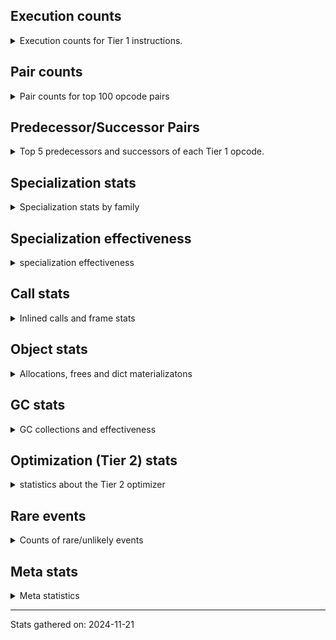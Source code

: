 ## Execution counts

<details>
<summary> Execution counts for Tier 1 instructions. </summary>


The "miss ratio" column shows the percentage of times the instruction
executed that it deoptimized. When this happens, the base unspecialized
instruction is not counted.

<table>
<thead>
<tr>
<th align="left">Name</th>
<th align="right">Base Count</th>
<th align="right">Head Count</th>
<th align="right">Change</th>
</tr>
</thead>
<tbody>
<tr>
<td align="left">POP_JUMP_IF_NONE</td>
<td align="right">500</td>
<td align="right">7,847,740</td>
<td align="right">1,569,448.0%</td>
</tr>
<tr>
<td align="left">NOP</td>
<td align="right">160</td>
<td align="right">2,509,400</td>
<td align="right">1,568,275.0%</td>
</tr>
<tr>
<td align="left">JUMP_BACKWARD</td>
<td align="right">660</td>
<td align="right">55,300</td>
<td align="right">8,278.8%</td>
</tr>
<tr>
<td align="left">GET_ITER</td>
<td align="right">12,920</td>
<td align="right">558,780</td>
<td align="right">4,224.9%</td>
</tr>
<tr>
<td align="left">FOR_ITER_RANGE</td>
<td align="right">13,400</td>
<td align="right">559,260</td>
<td align="right">4,073.6%</td>
</tr>
<tr>
<td align="left">STORE_SUBSCR_LIST_INT</td>
<td align="right">16,580</td>
<td align="right">567,640</td>
<td align="right">3,323.6%</td>
</tr>
<tr>
<td align="left">JUMP_FORWARD</td>
<td align="right">375,800</td>
<td align="right">6,417,900</td>
<td align="right">1,607.8%</td>
</tr>
<tr>
<td align="left">CALL_ISINSTANCE</td>
<td align="right">2,420,440</td>
<td align="right">15,789,600</td>
<td align="right">552.3%</td>
</tr>
<tr>
<td align="left">LOAD_GLOBAL_BUILTIN</td>
<td align="right">2,420,740</td>
<td align="right">15,789,900</td>
<td align="right">552.3%</td>
</tr>
<tr>
<td align="left">POP_JUMP_IF_TRUE</td>
<td align="right">2,420,800</td>
<td align="right">15,790,200</td>
<td align="right">552.3%</td>
</tr>
<tr>
<td align="left">POP_JUMP_IF_NOT_NONE</td>
<td align="right">7,266,700</td>
<td align="right">44,619,500</td>
<td align="right">514.0%</td>
</tr>
<tr>
<td align="left">STORE_ATTR_INSTANCE_VALUE</td>
<td align="right">16,596,040</td>
<td align="right">84,504,180</td>
<td align="right">409.2%</td>
</tr>
<tr>
<td align="left">BINARY_OP_ADD_INT</td>
<td align="right">2,064,980</td>
<td align="right">10,478,740</td>
<td align="right">407.4%</td>
</tr>
<tr>
<td align="left">LOAD_CONST_IMMORTAL</td>
<td align="right">13,225,420</td>
<td align="right">52,085,100</td>
<td align="right">293.8%</td>
</tr>
<tr>
<td align="left">LOAD_GLOBAL_MODULE</td>
<td align="right">16,203,540</td>
<td align="right">51,229,980</td>
<td align="right">216.2%</td>
</tr>
<tr>
<td align="left">SWAP</td>
<td align="right">3,614,640</td>
<td align="right">11,282,220</td>
<td align="right">212.1%</td>
</tr>
<tr>
<td align="left">LOAD_FAST</td>
<td align="right">122,089,020</td>
<td align="right">375,769,100</td>
<td align="right">207.8%</td>
</tr>
<tr>
<td align="left">RESUME_CHECK</td>
<td align="right">23,177,240</td>
<td align="right">69,338,680</td>
<td align="right">199.2%</td>
</tr>
<tr>
<td align="left">LOAD_FAST_LOAD_FAST</td>
<td align="right">10,260,900</td>
<td align="right">29,506,360</td>
<td align="right">187.6%</td>
</tr>
<tr>
<td align="left">LOAD_ATTR_INSTANCE_VALUE</td>
<td align="right">58,407,980</td>
<td align="right">135,477,680</td>
<td align="right">132.0%</td>
</tr>
<tr>
<td align="left">CALL_PY_EXACT_ARGS</td>
<td align="right">31,104,880</td>
<td align="right">69,530,000</td>
<td align="right">123.5%</td>
</tr>
<tr>
<td align="left">LOAD_ATTR_METHOD_WITH_VALUES</td>
<td align="right">31,267,760</td>
<td align="right">69,818,480</td>
<td align="right">123.3%</td>
</tr>
<tr>
<td align="left">BINARY_SUBSCR_LIST_INT</td>
<td align="right">4,436,640</td>
<td align="right">9,522,540</td>
<td align="right">114.6%</td>
</tr>
<tr>
<td align="left">STORE_FAST</td>
<td align="right">44,225,400</td>
<td align="right">90,964,720</td>
<td align="right">105.7%</td>
</tr>
<tr>
<td align="left">COMPARE_OP_INT</td>
<td align="right">9,469,700</td>
<td align="right">19,217,680</td>
<td align="right">102.9%</td>
</tr>
<tr>
<td align="left">UNARY_NOT</td>
<td align="right">3,350,000</td>
<td align="right">500</td>
<td align="right">-100.0%</td>
</tr>
<tr>
<td align="left">LOAD_SMALL_INT</td>
<td align="right">14,098,860</td>
<td align="right">23,651,300</td>
<td align="right">67.8%</td>
</tr>
<tr>
<td align="left">POP_TOP</td>
<td align="right">9,305,960</td>
<td align="right">13,903,180</td>
<td align="right">49.4%</td>
</tr>
<tr>
<td align="left">RETURN_VALUE</td>
<td align="right">71,092,480</td>
<td align="right">99,514,720</td>
<td align="right">40.0%</td>
</tr>
<tr>
<td align="left">COPY</td>
<td align="right">13,630,220</td>
<td align="right">17,753,040</td>
<td align="right">30.2%</td>
</tr>
<tr>
<td align="left">ENTER_EXECUTOR</td>
<td align="right">32,883,420</td>
<td align="right">24,446,980</td>
<td align="right">-25.7%</td>
</tr>
<tr>
<td align="left">TO_BOOL_BOOL</td>
<td align="right">46,365,180</td>
<td align="right">57,294,980</td>
<td align="right">23.6%</td>
</tr>
<tr>
<td align="left">BINARY_OP_SUBTRACT_INT</td>
<td align="right">2,415,140</td>
<td align="right">2,966,200</td>
<td align="right">22.8%</td>
</tr>
<tr>
<td align="left">POP_JUMP_IF_FALSE</td>
<td align="right">50,064,140</td>
<td align="right">60,722,020</td>
<td align="right">21.3%</td>
</tr>
<tr>
<td align="left">BINARY_OP</td>
<td align="right">6,001,080</td>
<td align="right">6,001,080</td>
<td align="right">0.0%</td>
</tr>
<tr>
<td align="left">LOAD_CONST</td>
<td align="right">1,200,360</td>
<td align="right">1,200,360</td>
<td align="right">0.0%</td>
</tr>
<tr>
<td align="left">EXIT_INIT_CHECK</td>
<td align="right">6,240</td>
<td align="right">6,240</td>
<td align="right">0.0%</td>
</tr>
<tr>
<td align="left">CALL_ALLOC_AND_ENTER_INIT</td>
<td align="right">6,240</td>
<td align="right">6,240</td>
<td align="right">0.0%</td>
</tr>
<tr>
<td align="left">BUILD_LIST</td>
<td align="right">1,920</td>
<td align="right">1,920</td>
<td align="right">0.0%</td>
</tr>
<tr>
<td align="left">LOAD_ATTR_CLASS</td>
<td align="right">1,440</td>
<td align="right">1,440</td>
<td align="right">0.0%</td>
</tr>
<tr>
<td align="left">EXTENDED_ARG</td>
<td align="right">720</td>
<td align="right">720</td>
<td align="right">0.0%</td>
</tr>
<tr>
<td align="left">PUSH_NULL</td>
<td align="right">600</td>
<td align="right">600</td>
<td align="right">0.0%</td>
</tr>
<tr>
<td align="left">CALL_NON_PY_GENERAL</td>
<td align="right">540</td>
<td align="right">540</td>
<td align="right">0.0%</td>
</tr>
<tr>
<td align="left">CALL_BUILTIN_CLASS</td>
<td align="right">300</td>
<td align="right">300</td>
<td align="right">0.0%</td>
</tr>
<tr>
<td align="left">LOAD_ATTR</td>
<td align="right">280</td>
<td align="right">280</td>
<td align="right">0.0%</td>
</tr>
<tr>
<td align="left">CALL</td>
<td align="right">260</td>
<td align="right">260</td>
<td align="right">0.0%</td>
</tr>
<tr>
<td align="left">INTERPRETER_EXIT</td>
<td align="right">240</td>
<td align="right">240</td>
<td align="right">0.0%</td>
</tr>
<tr>
<td align="left">LOAD_ATTR_MODULE</td>
<td align="right">180</td>
<td align="right">180</td>
<td align="right">0.0%</td>
</tr>
<tr>
<td align="left">BUILD_TUPLE</td>
<td align="right">120</td>
<td align="right">120</td>
<td align="right">0.0%</td>
</tr>
<tr>
<td align="left">LOAD_ATTR_METHOD_NO_DICT</td>
<td align="right">120</td>
<td align="right">120</td>
<td align="right">0.0%</td>
</tr>
<tr>
<td align="left">TO_BOOL</td>
<td align="right">100</td>
<td align="right">100</td>
<td align="right">0.0%</td>
</tr>
<tr>
<td align="left">LOAD_GLOBAL</td>
<td align="right">100</td>
<td align="right">100</td>
<td align="right">0.0%</td>
</tr>
<tr>
<td align="left">MAKE_FUNCTION</td>
<td align="right">60</td>
<td align="right">60</td>
<td align="right">0.0%</td>
</tr>
<tr>
<td align="left">CALL_FUNCTION_EX</td>
<td align="right">60</td>
<td align="right">60</td>
<td align="right">0.0%</td>
</tr>
<tr>
<td align="left">COPY_FREE_VARS</td>
<td align="right">60</td>
<td align="right">60</td>
<td align="right">0.0%</td>
</tr>
<tr>
<td align="left">FOR_ITER</td>
<td align="right">60</td>
<td align="right">60</td>
<td align="right">0.0%</td>
</tr>
<tr>
<td align="left">IS_OP</td>
<td align="right">60</td>
<td align="right">60</td>
<td align="right">0.0%</td>
</tr>
<tr>
<td align="left">LOAD_DEREF</td>
<td align="right">60</td>
<td align="right">60</td>
<td align="right">0.0%</td>
</tr>
<tr>
<td align="left">MAKE_CELL</td>
<td align="right">60</td>
<td align="right">60</td>
<td align="right">0.0%</td>
</tr>
<tr>
<td align="left">SET_FUNCTION_ATTRIBUTE</td>
<td align="right">60</td>
<td align="right">60</td>
<td align="right">0.0%</td>
</tr>
<tr>
<td align="left">STORE_DEREF</td>
<td align="right">60</td>
<td align="right">60</td>
<td align="right">0.0%</td>
</tr>
<tr>
<td align="left">STORE_FAST_STORE_FAST</td>
<td align="right">60</td>
<td align="right">60</td>
<td align="right">0.0%</td>
</tr>
<tr>
<td align="left">BINARY_OP_SUBTRACT_FLOAT</td>
<td align="right">60</td>
<td align="right">60</td>
<td align="right">0.0%</td>
</tr>
<tr>
<td align="left">BINARY_SUBSCR_TUPLE_INT</td>
<td align="right">60</td>
<td align="right">60</td>
<td align="right">0.0%</td>
</tr>
<tr>
<td align="left">CALL_METHOD_DESCRIPTOR_NOARGS</td>
<td align="right">60</td>
<td align="right">60</td>
<td align="right">0.0%</td>
</tr>
<tr>
<td align="left">CALL_METHOD_DESCRIPTOR_O</td>
<td align="right">60</td>
<td align="right">60</td>
<td align="right">0.0%</td>
</tr>
<tr>
<td align="left">CALL_PY_GENERAL</td>
<td align="right">60</td>
<td align="right">60</td>
<td align="right">0.0%</td>
</tr>
<tr>
<td align="left">UNPACK_SEQUENCE_TWO_TUPLE</td>
<td align="right">60</td>
<td align="right">60</td>
<td align="right">0.0%</td>
</tr>
<tr>
<td align="left">BINARY_SUBSCR</td>
<td align="right">20</td>
<td align="right">20</td>
<td align="right">0.0%</td>
</tr>
<tr>
<td align="left">COMPARE_OP</td>
<td align="right">20</td>
<td align="right">20</td>
<td align="right">0.0%</td>
</tr>
<tr>
<td align="left">UNPACK_SEQUENCE</td>
<td align="right">20</td>
<td align="right">20</td>
<td align="right">0.0%</td>
</tr>
</tbody>
</table>


</details>

## Pair counts

<details>
<summary> Pair counts for top 100 opcode pairs </summary>


Pairs of specialized operations that deoptimize and are then followed by
the corresponding unspecialized instruction are not counted as pairs.

Not included in comparative output.


</details>

## Predecessor/Successor Pairs

<details>
<summary> Top 5 predecessors and successors of each Tier 1 opcode. </summary>


This does not include the unspecialized instructions that occur after a
specialized instruction deoptimizes.

Not included in comparative output.


</details>

## Specialization stats

<details>
<summary> Specialization stats by family </summary>

### BINARY_OP

<details>
<summary> specialization stats for BINARY_OP family </summary>

<table>
<thead>
<tr>
<th align="left">Kind</th>
<th align="right">Base Count</th>
<th align="right">Base Ratio</th>
<th align="right">Head Count</th>
<th align="right">Head Ratio</th>
<th align="right">Change</th>
</tr>
</thead>
<tbody>
<tr>
<td align="left">
deferred
<details>
<summary>ⓘ</summary>

Lists the number of "deferred" (i.e. not specialized) instructions executed.
</details>
</td>
<td align="right">5,999,520</td>
<td align="right">23.9%</td>
<td align="right">5,999,520</td>
<td align="right">23.9%</td>
<td align="right">0.0%</td>
</tr>
<tr>
<td align="left">
hit
<details>
<summary>ⓘ</summary>

Specialized instructions that complete.
</details>
</td>
<td align="right">19,144,140</td>
<td align="right">76.1%</td>
<td align="right">19,144,140</td>
<td align="right">76.1%</td>
<td align="right">0.0%</td>
</tr>
</tbody>
</table>

<table>
<thead>
<tr>
<th align="left">Success</th>
<th align="right">Base Count</th>
<th align="right">Base Ratio</th>
<th align="right">Head Count</th>
<th align="right">Head Ratio</th>
<th align="right">Change</th>
</tr>
</thead>
<tbody>
<tr>
<td align="left">Success</td>
<td align="right">0</td>
<td align="right">0.0%</td>
<td align="right">0</td>
<td align="right">0.0%</td>
<td align="right"></td>
</tr>
<tr>
<td align="left">Failure</td>
<td align="right">1,540</td>
<td align="right">100.0%</td>
<td align="right">1,540</td>
<td align="right">100.0%</td>
<td align="right">0.0%</td>
</tr>
</tbody>
</table>

<table>
<thead>
<tr>
<th align="left">Failure kind</th>
<th align="right">Base Count</th>
<th align="right">Base Ratio</th>
<th align="right">Head Count</th>
<th align="right">Head Ratio</th>
<th align="right">Change</th>
</tr>
</thead>
<tbody>
<tr>
<td align="left">and int</td>
<td align="right">600</td>
<td align="right">39.0%</td>
<td align="right">600</td>
<td align="right">39.0%</td>
<td align="right">0.0%</td>
</tr>
<tr>
<td align="left">floor divide</td>
<td align="right">600</td>
<td align="right">39.0%</td>
<td align="right">600</td>
<td align="right">39.0%</td>
<td align="right">0.0%</td>
</tr>
<tr>
<td align="left">xor</td>
<td align="right">300</td>
<td align="right">19.5%</td>
<td align="right">300</td>
<td align="right">19.5%</td>
<td align="right">0.0%</td>
</tr>
<tr>
<td align="left">multiply different types</td>
<td align="right">40</td>
<td align="right">2.6%</td>
<td align="right">40</td>
<td align="right">2.6%</td>
<td align="right">0.0%</td>
</tr>
</tbody>
</table>


</details>

### BINARY_SUBSCR

<details>
<summary> specialization stats for BINARY_SUBSCR family </summary>

<table>
<thead>
<tr>
<th align="left">Kind</th>
<th align="right">Base Count</th>
<th align="right">Base Ratio</th>
<th align="right">Head Count</th>
<th align="right">Head Ratio</th>
<th align="right">Change</th>
</tr>
</thead>
<tbody>
<tr>
<td align="left">
hit
<details>
<summary>ⓘ</summary>

Specialized instructions that complete.
</details>
</td>
<td align="right">10,210,860</td>
<td align="right">100.0%</td>
<td align="right">10,210,860</td>
<td align="right">100.0%</td>
<td align="right">0.0%</td>
</tr>
</tbody>
</table>

<table>
<thead>
<tr>
<th align="left">Success</th>
<th align="right">Base Count</th>
<th align="right">Base Ratio</th>
<th align="right">Head Count</th>
<th align="right">Head Ratio</th>
<th align="right">Change</th>
</tr>
</thead>
<tbody>
<tr>
<td align="left">Success</td>
<td align="right">20</td>
<td align="right">100.0%</td>
<td align="right">20</td>
<td align="right">100.0%</td>
<td align="right">0.0%</td>
</tr>
<tr>
<td align="left">Failure</td>
<td align="right">0</td>
<td align="right">0.0%</td>
<td align="right">0</td>
<td align="right">0.0%</td>
<td align="right"></td>
</tr>
</tbody>
</table>


</details>

### CALL

<details>
<summary> specialization stats for CALL family </summary>

<table>
<thead>
<tr>
<th align="left">Kind</th>
<th align="right">Base Count</th>
<th align="right">Base Ratio</th>
<th align="right">Head Count</th>
<th align="right">Head Ratio</th>
<th align="right">Change</th>
</tr>
</thead>
<tbody>
<tr>
<td align="left">
miss
<details>
<summary>ⓘ</summary>

Specialized instructions that deopt.
</details>
</td>
<td align="right">7,179,180</td>
<td align="right">5.5%</td>
<td align="right">10,506,720</td>
<td align="right">8.0%</td>
<td align="right">46.3%</td>
</tr>
<tr>
<td align="left">
hit
<details>
<summary>ⓘ</summary>

Specialized instructions that complete.
</details>
</td>
<td align="right">124,272,920</td>
<td align="right">94.5%</td>
<td align="right">121,008,180</td>
<td align="right">92.0%</td>
<td align="right">-2.6%</td>
</tr>
</tbody>
</table>

<table>
<thead>
<tr>
<th align="left">Success</th>
<th align="right">Base Count</th>
<th align="right">Base Ratio</th>
<th align="right">Head Count</th>
<th align="right">Head Ratio</th>
<th align="right">Change</th>
</tr>
</thead>
<tbody>
<tr>
<td align="left">Success</td>
<td align="right">135,700</td>
<td align="right">100.0%</td>
<td align="right">198,500</td>
<td align="right">100.0%</td>
<td align="right">46.3%</td>
</tr>
<tr>
<td align="left">Failure</td>
<td align="right">0</td>
<td align="right">0.0%</td>
<td align="right">0</td>
<td align="right">0.0%</td>
<td align="right"></td>
</tr>
</tbody>
</table>


</details>

### COMPARE_OP

<details>
<summary> specialization stats for COMPARE_OP family </summary>

<table>
<thead>
<tr>
<th align="left">Kind</th>
<th align="right">Base Count</th>
<th align="right">Base Ratio</th>
<th align="right">Head Count</th>
<th align="right">Head Ratio</th>
<th align="right">Change</th>
</tr>
</thead>
<tbody>
<tr>
<td align="left">
hit
<details>
<summary>ⓘ</summary>

Specialized instructions that complete.
</details>
</td>
<td align="right">21,199,500</td>
<td align="right">100.0%</td>
<td align="right">21,199,500</td>
<td align="right">100.0%</td>
<td align="right">0.0%</td>
</tr>
</tbody>
</table>

<table>
<thead>
<tr>
<th align="left">Success</th>
<th align="right">Base Count</th>
<th align="right">Base Ratio</th>
<th align="right">Head Count</th>
<th align="right">Head Ratio</th>
<th align="right">Change</th>
</tr>
</thead>
<tbody>
<tr>
<td align="left">Success</td>
<td align="right">20</td>
<td align="right">100.0%</td>
<td align="right">20</td>
<td align="right">100.0%</td>
<td align="right">0.0%</td>
</tr>
<tr>
<td align="left">Failure</td>
<td align="right">0</td>
<td align="right">0.0%</td>
<td align="right">0</td>
<td align="right">0.0%</td>
<td align="right"></td>
</tr>
</tbody>
</table>


</details>

### FOR_ITER

<details>
<summary> specialization stats for FOR_ITER family </summary>

<table>
<thead>
<tr>
<th align="left">Kind</th>
<th align="right">Base Count</th>
<th align="right">Base Ratio</th>
<th align="right">Head Count</th>
<th align="right">Head Ratio</th>
<th align="right">Change</th>
</tr>
</thead>
<tbody>
<tr>
<td align="left">
hit
<details>
<summary>ⓘ</summary>

Specialized instructions that complete.
</details>
</td>
<td align="right">13,400</td>
<td align="right">99.6%</td>
<td align="right">559,260</td>
<td align="right">100.0%</td>
<td align="right">4,073.6%</td>
</tr>
<tr>
<td align="left">
deferred
<details>
<summary>ⓘ</summary>

Lists the number of "deferred" (i.e. not specialized) instructions executed.
</details>
</td>
<td align="right">60</td>
<td align="right">0.4%</td>
<td align="right">60</td>
<td align="right">0.0%</td>
<td align="right">0.0%</td>
</tr>
</tbody>
</table>


</details>

### LOAD_ATTR

<details>
<summary> specialization stats for LOAD_ATTR family </summary>

<table>
<thead>
<tr>
<th align="left">Kind</th>
<th align="right">Base Count</th>
<th align="right">Base Ratio</th>
<th align="right">Head Count</th>
<th align="right">Head Ratio</th>
<th align="right">Change</th>
</tr>
</thead>
<tbody>
<tr>
<td align="left">
miss
<details>
<summary>ⓘ</summary>

Specialized instructions that deopt.
</details>
</td>
<td align="right">31,172,240</td>
<td align="right">9.0%</td>
<td align="right">57,725,860</td>
<td align="right">17.0%</td>
<td align="right">85.2%</td>
</tr>
<tr>
<td align="left">
hit
<details>
<summary>ⓘ</summary>

Specialized instructions that complete.
</details>
</td>
<td align="right">313,884,000</td>
<td align="right">91.0%</td>
<td align="right">281,354,120</td>
<td align="right">83.0%</td>
<td align="right">-10.4%</td>
</tr>
<tr>
<td align="left">
deferred
<details>
<summary>ⓘ</summary>

Lists the number of "deferred" (i.e. not specialized) instructions executed.
</details>
</td>
<td align="right">60</td>
<td align="right">0.0%</td>
<td align="right">60</td>
<td align="right">0.0%</td>
<td align="right">0.0%</td>
</tr>
</tbody>
</table>

<table>
<thead>
<tr>
<th align="left">Success</th>
<th align="right">Base Count</th>
<th align="right">Base Ratio</th>
<th align="right">Head Count</th>
<th align="right">Head Ratio</th>
<th align="right">Change</th>
</tr>
</thead>
<tbody>
<tr>
<td align="left">Success</td>
<td align="right">588,340</td>
<td align="right">100.0%</td>
<td align="right">1,089,400</td>
<td align="right">100.0%</td>
<td align="right">85.2%</td>
</tr>
<tr>
<td align="left">Failure</td>
<td align="right">20</td>
<td align="right">0.0%</td>
<td align="right">20</td>
<td align="right">0.0%</td>
<td align="right">0.0%</td>
</tr>
</tbody>
</table>


</details>

### LOAD_GLOBAL

<details>
<summary> specialization stats for LOAD_GLOBAL family </summary>

<table>
<thead>
<tr>
<th align="left">Kind</th>
<th align="right">Base Count</th>
<th align="right">Base Ratio</th>
<th align="right">Head Count</th>
<th align="right">Head Ratio</th>
<th align="right">Change</th>
</tr>
</thead>
<tbody>
<tr>
<td align="left">
hit
<details>
<summary>ⓘ</summary>

Specialized instructions that complete.
</details>
</td>
<td align="right">18,624,280</td>
<td align="right">100.0%</td>
<td align="right">67,019,880</td>
<td align="right">100.0%</td>
<td align="right">259.9%</td>
</tr>
</tbody>
</table>

<table>
<thead>
<tr>
<th align="left">Success</th>
<th align="right">Base Count</th>
<th align="right">Base Ratio</th>
<th align="right">Head Count</th>
<th align="right">Head Ratio</th>
<th align="right">Change</th>
</tr>
</thead>
<tbody>
<tr>
<td align="left">Success</td>
<td align="right">100</td>
<td align="right">100.0%</td>
<td align="right">100</td>
<td align="right">100.0%</td>
<td align="right">0.0%</td>
</tr>
<tr>
<td align="left">Failure</td>
<td align="right">0</td>
<td align="right">0.0%</td>
<td align="right">0</td>
<td align="right">0.0%</td>
<td align="right"></td>
</tr>
</tbody>
</table>


</details>

### STORE_ATTR

<details>
<summary> specialization stats for STORE_ATTR family </summary>

<table>
<thead>
<tr>
<th align="left">Kind</th>
<th align="right">Base Count</th>
<th align="right">Base Ratio</th>
<th align="right">Head Count</th>
<th align="right">Head Ratio</th>
<th align="right">Change</th>
</tr>
</thead>
<tbody>
<tr>
<td align="left">
miss
<details>
<summary>ⓘ</summary>

Specialized instructions that deopt.
</details>
</td>
<td align="right">22,620</td>
<td align="right">0.0%</td>
<td align="right">12,772,220</td>
<td align="right">14.3%</td>
<td align="right">56,364.3%</td>
</tr>
<tr>
<td align="left">
hit
<details>
<summary>ⓘ</summary>

Specialized instructions that complete.
</details>
</td>
<td align="right">89,153,900</td>
<td align="right">100.0%</td>
<td align="right">76,644,860</td>
<td align="right">85.7%</td>
<td align="right">-14.0%</td>
</tr>
</tbody>
</table>

<table>
<thead>
<tr>
<th align="left">Success</th>
<th align="right">Base Count</th>
<th align="right">Base Ratio</th>
<th align="right">Head Count</th>
<th align="right">Head Ratio</th>
<th align="right">Change</th>
</tr>
</thead>
<tbody>
<tr>
<td align="left">Success</td>
<td align="right">440</td>
<td align="right">100.0%</td>
<td align="right">241,000</td>
<td align="right">100.0%</td>
<td align="right">54,672.7%</td>
</tr>
<tr>
<td align="left">Failure</td>
<td align="right">0</td>
<td align="right">0.0%</td>
<td align="right">0</td>
<td align="right">0.0%</td>
<td align="right"></td>
</tr>
</tbody>
</table>


</details>

### STORE_SUBSCR

<details>
<summary> specialization stats for STORE_SUBSCR family </summary>

<table>
<thead>
<tr>
<th align="left">Kind</th>
<th align="right">Base Count</th>
<th align="right">Base Ratio</th>
<th align="right">Head Count</th>
<th align="right">Head Ratio</th>
<th align="right">Change</th>
</tr>
</thead>
<tbody>
<tr>
<td align="left">
hit
<details>
<summary>ⓘ</summary>

Specialized instructions that complete.
</details>
</td>
<td align="right">2,235,360</td>
<td align="right">100.0%</td>
<td align="right">2,235,360</td>
<td align="right">100.0%</td>
<td align="right">0.0%</td>
</tr>
</tbody>
</table>


</details>

### TO_BOOL

<details>
<summary> specialization stats for TO_BOOL family </summary>

<table>
<thead>
<tr>
<th align="left">Kind</th>
<th align="right">Base Count</th>
<th align="right">Base Ratio</th>
<th align="right">Head Count</th>
<th align="right">Head Ratio</th>
<th align="right">Change</th>
</tr>
</thead>
<tbody>
<tr>
<td align="left">
hit
<details>
<summary>ⓘ</summary>

Specialized instructions that complete.
</details>
</td>
<td align="right">162,486,420</td>
<td align="right">100.0%</td>
<td align="right">164,710,380</td>
<td align="right">100.0%</td>
<td align="right">1.4%</td>
</tr>
<tr>
<td align="left">
deferred
<details>
<summary>ⓘ</summary>

Lists the number of "deferred" (i.e. not specialized) instructions executed.
</details>
</td>
<td align="right">60</td>
<td align="right">0.0%</td>
<td align="right">60</td>
<td align="right">0.0%</td>
<td align="right">0.0%</td>
</tr>
</tbody>
</table>

<table>
<thead>
<tr>
<th align="left">Success</th>
<th align="right">Base Count</th>
<th align="right">Base Ratio</th>
<th align="right">Head Count</th>
<th align="right">Head Ratio</th>
<th align="right">Change</th>
</tr>
</thead>
<tbody>
<tr>
<td align="left">Success</td>
<td align="right">20</td>
<td align="right">50.0%</td>
<td align="right">20</td>
<td align="right">50.0%</td>
<td align="right">0.0%</td>
</tr>
<tr>
<td align="left">Failure</td>
<td align="right">20</td>
<td align="right">50.0%</td>
<td align="right">20</td>
<td align="right">50.0%</td>
<td align="right">0.0%</td>
</tr>
</tbody>
</table>

<table>
<thead>
<tr>
<th align="left">Failure kind</th>
<th align="right">Base Count</th>
<th align="right">Base Ratio</th>
<th align="right">Head Count</th>
<th align="right">Head Ratio</th>
<th align="right">Change</th>
</tr>
</thead>
<tbody>
<tr>
<td align="left">sequence</td>
<td align="right">20</td>
<td align="right">100.0%</td>
<td align="right">20</td>
<td align="right">100.0%</td>
<td align="right">0.0%</td>
</tr>
</tbody>
</table>


</details>

### UNPACK_SEQUENCE

<details>
<summary> specialization stats for UNPACK_SEQUENCE family </summary>

<table>
<thead>
<tr>
<th align="left">Kind</th>
<th align="right">Base Count</th>
<th align="right">Base Ratio</th>
<th align="right">Head Count</th>
<th align="right">Head Ratio</th>
<th align="right">Change</th>
</tr>
</thead>
<tbody>
<tr>
<td align="left">
hit
<details>
<summary>ⓘ</summary>

Specialized instructions that complete.
</details>
</td>
<td align="right">60</td>
<td align="right">75.0%</td>
<td align="right">60</td>
<td align="right">75.0%</td>
<td align="right">0.0%</td>
</tr>
</tbody>
</table>

<table>
<thead>
<tr>
<th align="left">Success</th>
<th align="right">Base Count</th>
<th align="right">Base Ratio</th>
<th align="right">Head Count</th>
<th align="right">Head Ratio</th>
<th align="right">Change</th>
</tr>
</thead>
<tbody>
<tr>
<td align="left">Success</td>
<td align="right">20</td>
<td align="right">100.0%</td>
<td align="right">20</td>
<td align="right">100.0%</td>
<td align="right">0.0%</td>
</tr>
<tr>
<td align="left">Failure</td>
<td align="right">0</td>
<td align="right">0.0%</td>
<td align="right">0</td>
<td align="right">0.0%</td>
<td align="right"></td>
</tr>
</tbody>
</table>


</details>


</details>

## Specialization effectiveness

<details>
<summary> specialization effectiveness </summary>


All entries are execution counts. Should add up to the total number of
Tier 1 instructions executed.

<table>
<thead>
<tr>
<th align="left">Instructions</th>
<th align="right">Base Count</th>
<th align="right">Base Ratio</th>
<th align="right">Head Count</th>
<th align="right">Head Ratio</th>
<th align="right">Change</th>
</tr>
</thead>
<tbody>
<tr>
<td align="left">
Specialized hits
<details>
<summary>ⓘ</summary>

Specialized instructions, e.g. `LOAD_ATTR_MODULE` that complete.
</details>
</td>
<td align="right">221,240,040</td>
<td align="right">34.0%</td>
<td align="right">583,174,440</td>
<td align="right">39.0%</td>
<td align="right">163.6%</td>
</tr>
<tr>
<td align="left">
Basic
<details>
<summary>ⓘ</summary>

Instructions that are not and cannot be specialized, e.g. `LOAD_FAST`.
</details>
</td>
<td align="right">385,903,320</td>
<td align="right">59.2%</td>
<td align="right">826,523,700</td>
<td align="right">55.2%</td>
<td align="right">114.2%</td>
</tr>
<tr>
<td align="left">
Specialized misses
<details>
<summary>ⓘ</summary>

Specialized instructions, e.g. `LOAD_ATTR_MODULE` that deopt.
</details>
</td>
<td align="right">38,374,800</td>
<td align="right">5.9%</td>
<td align="right">81,005,380</td>
<td align="right">5.4%</td>
<td align="right">111.1%</td>
</tr>
<tr>
<td align="left">
Not specialized
<details>
<summary>ⓘ</summary>

Instructions that could be specialized but aren't, e.g. `LOAD_ATTR`, `BINARY_SLICE`.
</details>
</td>
<td align="right">6,001,940</td>
<td align="right">0.9%</td>
<td align="right">6,001,940</td>
<td align="right">0.4%</td>
<td align="right">0.0%</td>
</tr>
</tbody>
</table>

### Deferred by instruction

<details>
<summary> Breakdown of deferred (not specialized) instruction counts by family </summary>

<table>
<thead>
<tr>
<th align="left">Name</th>
<th align="right">Base Count</th>
<th align="right">Base Ratio</th>
<th align="right">Head Count</th>
<th align="right">Head Ratio</th>
<th align="right">Change</th>
</tr>
</thead>
<tbody>
<tr>
<td align="left">BINARY_OP</td>
<td align="right">5,999,520</td>
<td align="right">100.0%</td>
<td align="right">5,999,520</td>
<td align="right">100.0%</td>
<td align="right">0.0%</td>
</tr>
<tr>
<td align="left">TO_BOOL</td>
<td align="right">60</td>
<td align="right">0.0%</td>
<td align="right">60</td>
<td align="right">0.0%</td>
<td align="right">0.0%</td>
</tr>
<tr>
<td align="left">FOR_ITER</td>
<td align="right">60</td>
<td align="right">0.0%</td>
<td align="right">60</td>
<td align="right">0.0%</td>
<td align="right">0.0%</td>
</tr>
<tr>
<td align="left">LOAD_ATTR</td>
<td align="right">60</td>
<td align="right">0.0%</td>
<td align="right">60</td>
<td align="right">0.0%</td>
<td align="right">0.0%</td>
</tr>
<tr>
<td align="left">BINARY_SLICE</td>
<td align="right">0</td>
<td align="right">0.0%</td>
<td align="right">0</td>
<td align="right">0.0%</td>
<td align="right"></td>
</tr>
<tr>
<td align="left">STORE_SLICE</td>
<td align="right">0</td>
<td align="right">0.0%</td>
<td align="right">0</td>
<td align="right">0.0%</td>
<td align="right"></td>
</tr>
<tr>
<td align="left">CACHE</td>
<td align="right">0</td>
<td align="right">0.0%</td>
<td align="right">0</td>
<td align="right">0.0%</td>
<td align="right"></td>
</tr>
<tr>
<td align="left">BINARY_SUBSCR</td>
<td align="right">0</td>
<td align="right">0.0%</td>
<td align="right">0</td>
<td align="right">0.0%</td>
<td align="right"></td>
</tr>
<tr>
<td align="left">EXIT_INIT_CHECK</td>
<td align="right">0</td>
<td align="right">0.0%</td>
<td align="right">0</td>
<td align="right">0.0%</td>
<td align="right"></td>
</tr>
<tr>
<td align="left">GET_ITER</td>
<td align="right">0</td>
<td align="right">0.0%</td>
<td align="right">0</td>
<td align="right">0.0%</td>
<td align="right"></td>
</tr>
</tbody>
</table>


</details>

### Misses by instruction

<details>
<summary> Breakdown of misses (specialized deopts) instruction counts by family </summary>

<table>
<thead>
<tr>
<th align="left">Name</th>
<th align="right">Base Count</th>
<th align="right">Base Ratio</th>
<th align="right">Head Count</th>
<th align="right">Head Ratio</th>
<th align="right">Change</th>
</tr>
</thead>
<tbody>
<tr>
<td align="left">STORE_ATTR_INSTANCE_VALUE</td>
<td align="right">22,620</td>
<td align="right">0.1%</td>
<td align="right">12,772,220</td>
<td align="right">15.8%</td>
<td align="right">56,364.3%</td>
</tr>
<tr>
<td align="left">LOAD_ATTR_INSTANCE_VALUE</td>
<td align="right">15,265,460</td>
<td align="right">39.8%</td>
<td align="right">31,834,860</td>
<td align="right">39.3%</td>
<td align="right">108.5%</td>
</tr>
<tr>
<td align="left">LOAD_ATTR_METHOD_WITH_VALUES</td>
<td align="right">15,906,780</td>
<td align="right">41.5%</td>
<td align="right">25,891,000</td>
<td align="right">32.0%</td>
<td align="right">62.8%</td>
</tr>
<tr>
<td align="left">CALL_PY_EXACT_ARGS</td>
<td align="right">7,179,180</td>
<td align="right">18.7%</td>
<td align="right">10,506,720</td>
<td align="right">13.0%</td>
<td align="right">46.3%</td>
</tr>
<tr>
<td align="left">RESUME</td>
<td align="right">760</td>
<td align="right">0.0%</td>
<td align="right">580</td>
<td align="right">0.0%</td>
<td align="right">-23.7%</td>
</tr>
<tr>
<td align="left">RESUME_CHECK</td>
<td align="right">760</td>
<td align="right">0.0%</td>
<td align="right">580</td>
<td align="right">0.0%</td>
<td align="right">-23.7%</td>
</tr>
<tr>
<td align="left">CACHE</td>
<td align="right">0</td>
<td align="right">0.0%</td>
<td align="right">0</td>
<td align="right">0.0%</td>
<td align="right"></td>
</tr>
<tr>
<td align="left">EXIT_INIT_CHECK</td>
<td align="right">0</td>
<td align="right">0.0%</td>
<td align="right">0</td>
<td align="right">0.0%</td>
<td align="right"></td>
</tr>
<tr>
<td align="left">GET_ITER</td>
<td align="right">0</td>
<td align="right">0.0%</td>
<td align="right">0</td>
<td align="right">0.0%</td>
<td align="right"></td>
</tr>
<tr>
<td align="left">INTERPRETER_EXIT</td>
<td align="right">0</td>
<td align="right">0.0%</td>
<td align="right">0</td>
<td align="right">0.0%</td>
<td align="right"></td>
</tr>
</tbody>
</table>


</details>


</details>

## Call stats

<details>
<summary> Inlined calls and frame stats </summary>


This shows what fraction of calls to Python functions are inlined (i.e.
not having a call at the C level) and for those that are not, where the
call comes from.  The various categories overlap.

Also includes the count of frame objects created.

<table>
<thead>
<tr>
<th align="left"></th>
<th align="right">Base Count</th>
<th align="right">Base Ratio</th>
<th align="right">Head Count</th>
<th align="right">Head Ratio</th>
<th align="right">Change</th>
</tr>
</thead>
<tbody>
<tr>
<td align="left">Calls to PyEval_EvalDefault</td>
<td align="right">300</td>
<td align="right">0.0%</td>
<td align="right">300</td>
<td align="right">0.0%</td>
<td align="right">0.0%</td>
</tr>
<tr>
<td align="left">Calls to Python functions inlined</td>
<td align="right">115,526,700</td>
<td align="right">100.0%</td>
<td align="right">115,526,700</td>
<td align="right">100.0%</td>
<td align="right">0.0%</td>
</tr>
<tr>
<td align="left">Calls via PyEval_EvalFrame (total)</td>
<td align="right">300</td>
<td align="right">0.0%</td>
<td align="right">300</td>
<td align="right">0.0%</td>
<td align="right">0.0%</td>
</tr>
<tr>
<td align="left">Calls via PyEval_EvalFrame (vector)</td>
<td align="right">300</td>
<td align="right">0.0%</td>
<td align="right">300</td>
<td align="right">0.0%</td>
<td align="right">0.0%</td>
</tr>
<tr>
<td align="left">Calls via PyEval_EvalFrame (generator)</td>
<td align="right">0</td>
<td align="right">0.0%</td>
<td align="right">0</td>
<td align="right">0.0%</td>
<td align="right"></td>
</tr>
<tr>
<td align="left">Calls via PyEval_EvalFrame (legacy)</td>
<td align="right">0</td>
<td align="right">0.0%</td>
<td align="right">0</td>
<td align="right">0.0%</td>
<td align="right"></td>
</tr>
<tr>
<td align="left">Calls via PyEval_EvalFrame (function vectorcall)</td>
<td align="right">300</td>
<td align="right">0.0%</td>
<td align="right">300</td>
<td align="right">0.0%</td>
<td align="right">0.0%</td>
</tr>
<tr>
<td align="left">Calls via PyEval_EvalFrame (build class)</td>
<td align="right">0</td>
<td align="right">0.0%</td>
<td align="right">0</td>
<td align="right">0.0%</td>
<td align="right"></td>
</tr>
<tr>
<td align="left">Calls via PyEval_EvalFrame (slot)</td>
<td align="right">0</td>
<td align="right">0.0%</td>
<td align="right">0</td>
<td align="right">0.0%</td>
<td align="right"></td>
</tr>
<tr>
<td align="left">Calls via PyEval_EvalFrame (function ex)</td>
<td align="right">0</td>
<td align="right">0.0%</td>
<td align="right">0</td>
<td align="right">0.0%</td>
<td align="right"></td>
</tr>
<tr>
<td align="left">Calls via PyEval_EvalFrame (api)</td>
<td align="right">0</td>
<td align="right">0.0%</td>
<td align="right">0</td>
<td align="right">0.0%</td>
<td align="right"></td>
</tr>
<tr>
<td align="left">Calls via PyEval_EvalFrame (method)</td>
<td align="right">0</td>
<td align="right">0.0%</td>
<td align="right">0</td>
<td align="right">0.0%</td>
<td align="right"></td>
</tr>
<tr>
<td align="left">Frame objects created</td>
<td align="right">0</td>
<td align="right">0.0%</td>
<td align="right">0</td>
<td align="right">0.0%</td>
<td align="right"></td>
</tr>
<tr>
<td align="left">Frames pushed</td>
<td align="right">115,533,240</td>
<td align="right">100.0%</td>
<td align="right">115,533,240</td>
<td align="right">100.0%</td>
<td align="right">0.0%</td>
</tr>
</tbody>
</table>


</details>

## Object stats

<details>
<summary> Allocations, frees and dict materializatons </summary>


Below, "allocations" means "allocations that are not from a freelist".
Total allocations = "Allocations from freelist" + "Allocations".

"Inline values" is the number of values arrays inlined into objects.

The cache hit/miss numbers are for the MRO cache, split into dunder and
other names.

<table>
<thead>
<tr>
<th align="left"></th>
<th align="right">Base Count</th>
<th align="right">Base Ratio</th>
<th align="right">Head Count</th>
<th align="right">Head Ratio</th>
<th align="right">Change</th>
</tr>
</thead>
<tbody>
<tr>
<td align="left">Interpreter mortal increfs</td>
<td align="right">242,946,960</td>
<td align="right">16.8%</td>
<td align="right">659,300,980</td>
<td align="right">43.9%</td>
<td align="right">171.4%</td>
</tr>
<tr>
<td align="left">Allocations to 4 kbytes</td>
<td align="right">120</td>
<td align="right">0.0%</td>
<td align="right">280</td>
<td align="right">0.0%</td>
<td align="right">133.3%</td>
</tr>
<tr>
<td align="left">Method cache hits</td>
<td align="right">42,986,430</td>
<td align="right"></td>
<td align="right">88,766,916</td>
<td align="right"></td>
<td align="right">106.5%</td>
</tr>
<tr>
<td align="left">Interpreter immortal increfs</td>
<td align="right">59,939,740</td>
<td align="right">4.2%</td>
<td align="right">112,354,040</td>
<td align="right">7.5%</td>
<td align="right">87.4%</td>
</tr>
<tr>
<td align="left">Interpreter immortal decrefs</td>
<td align="right">88,632,920</td>
<td align="right">6.2%</td>
<td align="right">165,021,460</td>
<td align="right">11.2%</td>
<td align="right">86.2%</td>
</tr>
<tr>
<td align="left">Method cache collisions</td>
<td align="right">85</td>
<td align="right"></td>
<td align="right">139</td>
<td align="right"></td>
<td align="right">63.5%</td>
</tr>
<tr>
<td align="left">Method cache misses</td>
<td align="right">90</td>
<td align="right"></td>
<td align="right">144</td>
<td align="right"></td>
<td align="right">60.0%</td>
</tr>
<tr>
<td align="left">Mortal decrefs</td>
<td align="right">529,598,161</td>
<td align="right">36.9%</td>
<td align="right">271,878,221</td>
<td align="right">18.5%</td>
<td align="right">-48.7%</td>
</tr>
<tr>
<td align="left">Mortal increfs</td>
<td align="right">881,034,330</td>
<td align="right">61.0%</td>
<td align="right">455,186,764</td>
<td align="right">30.3%</td>
<td align="right">-48.3%</td>
</tr>
<tr>
<td align="left">Interpreter mortal decrefs</td>
<td align="right">608,537,760</td>
<td align="right">42.4%</td>
<td align="right">856,763,980</td>
<td align="right">58.2%</td>
<td align="right">40.8%</td>
</tr>
<tr>
<td align="left">Immortal decrefs</td>
<td align="right">209,449,879</td>
<td align="right">14.6%</td>
<td align="right">179,701,427</td>
<td align="right">12.2%</td>
<td align="right">-14.2%</td>
</tr>
<tr>
<td align="left">Immortal increfs</td>
<td align="right">259,504,590</td>
<td align="right">18.0%</td>
<td align="right">274,227,164</td>
<td align="right">18.3%</td>
<td align="right">5.7%</td>
</tr>
<tr>
<td align="left">Frees to freelist</td>
<td align="right">3,440</td>
<td align="right"></td>
<td align="right">3,280</td>
<td align="right"></td>
<td align="right">-4.7%</td>
</tr>
<tr>
<td align="left">Allocations from freelist</td>
<td align="right">3,920</td>
<td align="right">0.0%</td>
<td align="right">3,760</td>
<td align="right">0.0%</td>
<td align="right">-4.1%</td>
</tr>
<tr>
<td align="left">Allocations</td>
<td align="right">14,170,340</td>
<td align="right">100.0%</td>
<td align="right">14,170,500</td>
<td align="right">100.0%</td>
<td align="right">0.0%</td>
</tr>
<tr>
<td align="left">Frees</td>
<td align="right">14,161,711</td>
<td align="right"></td>
<td align="right">14,161,697</td>
<td align="right"></td>
<td align="right">-0.0%</td>
</tr>
<tr>
<td align="left">Allocations to 512 bytes</td>
<td align="right">14,170,220</td>
<td align="right">100.0%</td>
<td align="right">14,170,220</td>
<td align="right">100.0%</td>
<td align="right">0.0%</td>
</tr>
<tr>
<td align="left">Allocations over 4 kbytes</td>
<td align="right">0</td>
<td align="right">0.0%</td>
<td align="right">0</td>
<td align="right">0.0%</td>
<td align="right"></td>
</tr>
<tr>
<td align="left">Inline values</td>
<td align="right">6,240</td>
<td align="right"></td>
<td align="right">6,240</td>
<td align="right"></td>
<td align="right">0.0%</td>
</tr>
<tr>
<td align="left">Materialize dict (on request)</td>
<td align="right">0</td>
<td align="right">0.0%</td>
<td align="right">0</td>
<td align="right">0.0%</td>
<td align="right"></td>
</tr>
<tr>
<td align="left">Materialize dict (new key)</td>
<td align="right">0</td>
<td align="right">0.0%</td>
<td align="right">0</td>
<td align="right">0.0%</td>
<td align="right"></td>
</tr>
<tr>
<td align="left">Materialize dict (too big)</td>
<td align="right">0</td>
<td align="right">0.0%</td>
<td align="right">0</td>
<td align="right">0.0%</td>
<td align="right"></td>
</tr>
<tr>
<td align="left">Materialize dict (str subclass)</td>
<td align="right">0</td>
<td align="right">0.0%</td>
<td align="right">0</td>
<td align="right">0.0%</td>
<td align="right"></td>
</tr>
<tr>
<td align="left">Method cache dunder hits</td>
<td align="right">0</td>
<td align="right"></td>
<td align="right">0</td>
<td align="right"></td>
<td align="right"></td>
</tr>
<tr>
<td align="left">Method cache dunder misses</td>
<td align="right">0</td>
<td align="right"></td>
<td align="right">0</td>
<td align="right"></td>
<td align="right"></td>
</tr>
</tbody>
</table>


</details>

## GC stats

<details>
<summary> GC collections and effectiveness </summary>


Collected/visits gives some measure of efficiency.

<table>
<thead>
<tr>
<th align="right">Generation</th>
<th align="right">Base Collections</th>
<th align="right">Base Objects collected</th>
<th align="right">Base Object visits</th>
<th align="right">Head Collections</th>
<th align="right">Head Objects collected</th>
<th align="right">Head Object visits</th>
</tr>
</thead>
<tbody>
<tr>
<td align="right">0</td>
<td align="right">0</td>
<td align="right">0</td>
<td align="right">0</td>
<td align="right">0</td>
<td align="right">0</td>
<td align="right">0</td>
</tr>
<tr>
<td align="right">1</td>
<td align="right">0</td>
<td align="right">0</td>
<td align="right">0</td>
<td align="right">0</td>
<td align="right">0</td>
<td align="right">0</td>
</tr>
<tr>
<td align="right">2</td>
<td align="right">0</td>
<td align="right">0</td>
<td align="right">0</td>
<td align="right">0</td>
<td align="right">0</td>
<td align="right">0</td>
</tr>
</tbody>
</table>


</details>

## Optimization (Tier 2) stats

<details>
<summary> statistics about the Tier 2 optimizer </summary>

<table>
<thead>
<tr>
<th align="left"></th>
<th align="right">Base Count</th>
<th align="right">Base Ratio</th>
<th align="right">Head Count</th>
<th align="right">Head Ratio</th>
<th align="right">Change</th>
</tr>
</thead>
<tbody>
<tr>
<td align="left">
Traces created
<details>
<summary>ⓘ</summary>

The number of traces that were successfully created.
</details>
</td>
<td align="right">180</td>
<td align="right">2.1%</td>
<td align="right">400</td>
<td align="right">6.4%</td>
<td align="right">122.2%</td>
</tr>
<tr>
<td align="left">
Uops executed
<details>
<summary>ⓘ</summary>

The total number of uops (micro-operations) that were executed
</details>
</td>
<td align="right">3,443,016,040</td>
<td align="right">2,790.9%</td>
<td align="right">1,933,738,380</td>
<td align="right">1,801.7%</td>
<td align="right">-43.8%</td>
</tr>
<tr>
<td align="left">
Trace too short
<details>
<summary>ⓘ</summary>

A potential trace is abandoced because it it too short.
</details>
</td>
<td align="right">8,200</td>
<td align="right">97.9%</td>
<td align="right">5,880</td>
<td align="right">93.6%</td>
<td align="right">-28.3%</td>
</tr>
<tr>
<td align="left">
Optimization attempts
<details>
<summary>ⓘ</summary>

The number of times a potential trace is identified.  Specifically, this occurs in the JUMP BACKWARD instruction when the counter reaches a threshold.
</details>
</td>
<td align="right">8,380</td>
<td align="right"></td>
<td align="right">6,280</td>
<td align="right"></td>
<td align="right">-25.1%</td>
</tr>
<tr>
<td align="left">
Trace stack underflow
<details>
<summary>ⓘ</summary>

A potential trace is abandoned because it pops more frames than it pushes.
</details>
</td>
<td align="right">8,220</td>
<td align="right">98.1%</td>
<td align="right">6,240</td>
<td align="right">99.4%</td>
<td align="right">-24.1%</td>
</tr>
<tr>
<td align="left">
Traces executed
<details>
<summary>ⓘ</summary>

The number of traces that were executed
</details>
</td>
<td align="right">123,365,400</td>
<td align="right"></td>
<td align="right">107,329,460</td>
<td align="right"></td>
<td align="right">-13.0%</td>
</tr>
<tr>
<td align="left">
Trace stack overflow
<details>
<summary>ⓘ</summary>

A trace is truncated because it would require more than 5 stack frames.
</details>
</td>
<td align="right">0</td>
<td align="right">0.0%</td>
<td align="right">0</td>
<td align="right">0.0%</td>
<td align="right"></td>
</tr>
<tr>
<td align="left">
Trace too long
<details>
<summary>ⓘ</summary>

A trace is truncated because it is longer than the instruction buffer.
</details>
</td>
<td align="right">0</td>
<td align="right">0.0%</td>
<td align="right">0</td>
<td align="right">0.0%</td>
<td align="right"></td>
</tr>
<tr>
<td align="left">
Inner loop found
<details>
<summary>ⓘ</summary>

A trace is truncated because it has an inner loop
</details>
</td>
<td align="right">0</td>
<td align="right">0.0%</td>
<td align="right">0</td>
<td align="right">0.0%</td>
<td align="right"></td>
</tr>
<tr>
<td align="left">
Recursive call
<details>
<summary>ⓘ</summary>

A trace is truncated because it has a recursive call.
</details>
</td>
<td align="right">0</td>
<td align="right">0.0%</td>
<td align="right">0</td>
<td align="right">0.0%</td>
<td align="right"></td>
</tr>
<tr>
<td align="left">
Low confidence
<details>
<summary>ⓘ</summary>

A trace is abandoned because the likelihood of the jump to top being taken is too low.
</details>
</td>
<td align="right">0</td>
<td align="right">0.0%</td>
<td align="right">20</td>
<td align="right">0.3%</td>
<td align="right">20 / 0 !!</td>
</tr>
<tr>
<td align="left">
Executors invalidated
<details>
<summary>ⓘ</summary>

The number of executors that were invalidated due to watched dictionary changes.
</details>
</td>
<td align="right">0</td>
<td align="right">0.0%</td>
<td align="right">0</td>
<td align="right">0.0%</td>
<td align="right"></td>
</tr>
</tbody>
</table>

<table>
<thead>
<tr>
<th align="left"></th>
<th align="right">Base Count</th>
<th align="right">Base Ratio</th>
<th align="right">Head Count</th>
<th align="right">Head Ratio</th>
<th align="right">Change</th>
</tr>
</thead>
<tbody>
<tr>
<td align="left">
Optimizer successes
<details>
<summary>ⓘ</summary>

The number of traces that were successfully optimized.
</details>
</td>
<td align="right">120</td>
<td align="right">66.7%</td>
<td align="right">280</td>
<td align="right">70.0%</td>
<td align="right">133.3%</td>
</tr>
<tr>
<td align="left">
Optimizer attempts
<details>
<summary>ⓘ</summary>

The number of times the trace optimizer (_Py_uop_analyze_and_optimize) was run.
</details>
</td>
<td align="right">180</td>
<td align="right"></td>
<td align="right">400</td>
<td align="right"></td>
<td align="right">122.2%</td>
</tr>
<tr>
<td align="left">
Optimizer no memory
<details>
<summary>ⓘ</summary>

The number of optimizations that failed due to no memory.
</details>
</td>
<td align="right">0</td>
<td align="right">0.0%</td>
<td align="right">0</td>
<td align="right">0.0%</td>
<td align="right"></td>
</tr>
<tr>
<td align="left">
Remove globals builtins changed
<details>
<summary>ⓘ</summary>

The builtins changed during optimization
</details>
</td>
<td align="right">0</td>
<td align="right">0.0%</td>
<td align="right">0</td>
<td align="right">0.0%</td>
<td align="right"></td>
</tr>
<tr>
<td align="left">
Remove globals incorrect keys
<details>
<summary>ⓘ</summary>

The keys in the globals dictionary aren't what was expected
</details>
</td>
<td align="right">0</td>
<td align="right">0.0%</td>
<td align="right">0</td>
<td align="right">0.0%</td>
<td align="right"></td>
</tr>
</tbody>
</table>

### Trace length histogram

<details>
<summary> trace length histogram </summary>

<table>
<thead>
<tr>
<th align="left">Range</th>
<th align="right">Base Count</th>
<th align="right">Base Ratio</th>
<th align="right">Head Count</th>
<th align="right">Head Ratio</th>
<th align="right">Change</th>
</tr>
</thead>
<tbody>
<tr>
<td align="left"><= 1</td>
<td align="right">0</td>
<td align="right">0.0%</td>
<td align="right">0</td>
<td align="right">0.0%</td>
<td align="right"></td>
</tr>
<tr>
<td align="left"><= 2</td>
<td align="right">0</td>
<td align="right">0.0%</td>
<td align="right">0</td>
<td align="right">0.0%</td>
<td align="right"></td>
</tr>
<tr>
<td align="left"><= 4</td>
<td align="right">0</td>
<td align="right">0.0%</td>
<td align="right">0</td>
<td align="right">0.0%</td>
<td align="right"></td>
</tr>
<tr>
<td align="left"><= 8</td>
<td align="right">0</td>
<td align="right">0.0%</td>
<td align="right">0</td>
<td align="right">0.0%</td>
<td align="right"></td>
</tr>
<tr>
<td align="left"><= 16</td>
<td align="right">0</td>
<td align="right">0.0%</td>
<td align="right">40</td>
<td align="right">10.0%</td>
<td align="right">40 / 0 !!</td>
</tr>
<tr>
<td align="left"><= 32</td>
<td align="right">0</td>
<td align="right">0.0%</td>
<td align="right">40</td>
<td align="right">10.0%</td>
<td align="right">40 / 0 !!</td>
</tr>
<tr>
<td align="left"><= 64</td>
<td align="right">60</td>
<td align="right">33.3%</td>
<td align="right">40</td>
<td align="right">10.0%</td>
<td align="right">-33.3%</td>
</tr>
<tr>
<td align="left"><= 128</td>
<td align="right">120</td>
<td align="right">66.7%</td>
<td align="right">80</td>
<td align="right">20.0%</td>
<td align="right">-33.3%</td>
</tr>
<tr>
<td align="left"><= 256</td>
<td align="right"></td>
<td align="right"></td>
<td align="right">200</td>
<td align="right">50.0%</td>
<td align="right"></td>
</tr>
</tbody>
</table>


</details>

### Optimized trace length histogram

<details>
<summary> optimized trace length histogram </summary>

<table>
<thead>
<tr>
<th align="left">Range</th>
<th align="right">Base Count</th>
<th align="right">Base Ratio</th>
<th align="right">Head Count</th>
<th align="right">Head Ratio</th>
<th align="right">Change</th>
</tr>
</thead>
<tbody>
<tr>
<td align="left"><= 1</td>
<td align="right">0</td>
<td align="right">0.0%</td>
<td align="right">0</td>
<td align="right">0.0%</td>
<td align="right"></td>
</tr>
<tr>
<td align="left"><= 2</td>
<td align="right">0</td>
<td align="right">0.0%</td>
<td align="right">0</td>
<td align="right">0.0%</td>
<td align="right"></td>
</tr>
<tr>
<td align="left"><= 4</td>
<td align="right">0</td>
<td align="right">0.0%</td>
<td align="right">0</td>
<td align="right">0.0%</td>
<td align="right"></td>
</tr>
<tr>
<td align="left"><= 8</td>
<td align="right">0</td>
<td align="right">0.0%</td>
<td align="right">0</td>
<td align="right">0.0%</td>
<td align="right"></td>
</tr>
<tr>
<td align="left"><= 16</td>
<td align="right">0</td>
<td align="right">0.0%</td>
<td align="right">60</td>
<td align="right">15.0%</td>
<td align="right">60 / 0 !!</td>
</tr>
<tr>
<td align="left"><= 32</td>
<td align="right">40</td>
<td align="right">22.2%</td>
<td align="right">60</td>
<td align="right">15.0%</td>
<td align="right">50.0%</td>
</tr>
<tr>
<td align="left"><= 64</td>
<td align="right">60</td>
<td align="right">33.3%</td>
<td align="right">80</td>
<td align="right">20.0%</td>
<td align="right">33.3%</td>
</tr>
<tr>
<td align="left"><= 128</td>
<td align="right">20</td>
<td align="right">11.1%</td>
<td align="right">80</td>
<td align="right">20.0%</td>
<td align="right">300.0%</td>
</tr>
</tbody>
</table>


</details>

### Trace run length histogram

<details>
<summary> trace run length histogram </summary>

<table>
<thead>
<tr>
<th align="left">Range</th>
<th align="right">Base Count</th>
<th align="right">Base Ratio</th>
<th align="right">Head Count</th>
<th align="right">Head Ratio</th>
<th align="right">Change</th>
</tr>
</thead>
<tbody>
<tr>
<td align="left"><= 1</td>
<td align="right">0</td>
<td align="right">0.0%</td>
<td align="right">0</td>
<td align="right">0.0%</td>
<td align="right"></td>
</tr>
</tbody>
</table>


</details>

### Uop execution stats

<details>
<summary> uop execution stats </summary>

<table>
<thead>
<tr>
<th align="left">Name</th>
<th align="right">Base Count</th>
<th align="right">Head Count</th>
<th align="right">Change</th>
</tr>
</thead>
<tbody>
<tr>
<td align="left">_CHECK_VALIDITY_AND_SET_IP</td>
<td align="right">189,480</td>
<td align="right">2,402,520</td>
<td align="right">1,168.0%</td>
</tr>
<tr>
<td align="left">_STORE_FAST_3</td>
<td align="right">15,881,220</td>
<td align="right">218,200</td>
<td align="right">-98.6%</td>
</tr>
<tr>
<td align="left">_GUARD_IS_NONE_POP</td>
<td align="right">23,680,940</td>
<td align="right">589,800</td>
<td align="right">-97.5%</td>
</tr>
<tr>
<td align="left">_LOAD_CONST_INLINE</td>
<td align="right">30,094,440</td>
<td align="right">1,376,520</td>
<td align="right">-95.4%</td>
</tr>
<tr>
<td align="left">_INIT_CALL_PY_EXACT_ARGS_2</td>
<td align="right">11,148,980</td>
<td align="right">606,420</td>
<td align="right">-94.6%</td>
</tr>
<tr>
<td align="left">_LOAD_CONST_INLINE_BORROW</td>
<td align="right">46,074,600</td>
<td align="right">2,941,940</td>
<td align="right">-93.6%</td>
</tr>
<tr>
<td align="left">_GUARD_DORV_NO_DICT</td>
<td align="right">72,580,480</td>
<td align="right">4,912,900</td>
<td align="right">-93.2%</td>
</tr>
<tr>
<td align="left">_STORE_ATTR_INSTANCE_VALUE</td>
<td align="right">72,580,480</td>
<td align="right">4,912,900</td>
<td align="right">-93.2%</td>
</tr>
<tr>
<td align="left">_LOAD_FAST_2</td>
<td align="right">43,416,160</td>
<td align="right">3,113,680</td>
<td align="right">-92.8%</td>
</tr>
<tr>
<td align="left">_LOAD_FAST_1</td>
<td align="right">88,835,240</td>
<td align="right">6,691,200</td>
<td align="right">-92.5%</td>
</tr>
<tr>
<td align="left">_INIT_CALL_PY_EXACT_ARGS_1</td>
<td align="right">16,738,760</td>
<td align="right">1,343,940</td>
<td align="right">-92.0%</td>
</tr>
<tr>
<td align="left">_GUARD_BOTH_INT</td>
<td align="right">3,542,040</td>
<td align="right">306,380</td>
<td align="right">-91.4%</td>
</tr>
<tr>
<td align="left">_STORE_FAST_2</td>
<td align="right">13,670,140</td>
<td align="right">1,594,720</td>
<td align="right">-88.3%</td>
</tr>
<tr>
<td align="left">_BINARY_SUBSCR_LIST_INT</td>
<td align="right">5,774,160</td>
<td align="right">688,260</td>
<td align="right">-88.1%</td>
</tr>
<tr>
<td align="left">_LOAD_FAST_3</td>
<td align="right">41,324,800</td>
<td align="right">5,298,940</td>
<td align="right">-87.2%</td>
</tr>
<tr>
<td align="left">_COMPARE_OP_INT</td>
<td align="right">11,729,800</td>
<td align="right">1,981,820</td>
<td align="right">-83.1%</td>
</tr>
<tr>
<td align="left">_GUARD_NOS_INT</td>
<td align="right">18,219,040</td>
<td align="right">4,039,140</td>
<td align="right">-77.8%</td>
</tr>
<tr>
<td align="left">_SWAP</td>
<td align="right">10,031,280</td>
<td align="right">2,363,700</td>
<td align="right">-76.4%</td>
</tr>
<tr>
<td align="left">_LOAD_FAST_5</td>
<td align="right">5,237,960</td>
<td align="right">1,667,720</td>
<td align="right">-68.2%</td>
</tr>
<tr>
<td align="left">_BINARY_OP_ADD_INT</td>
<td align="right">12,445,180</td>
<td align="right">4,031,420</td>
<td align="right">-67.6%</td>
</tr>
<tr>
<td align="left">_LOAD_SMALL_INT_1</td>
<td align="right">12,527,380</td>
<td align="right">4,066,660</td>
<td align="right">-67.5%</td>
</tr>
<tr>
<td align="left">_STORE_FAST_5</td>
<td align="right">4,850,240</td>
<td align="right">1,675,440</td>
<td align="right">-65.5%</td>
</tr>
<tr>
<td align="left">_RETURN_VALUE</td>
<td align="right">44,440,760</td>
<td align="right">16,018,520</td>
<td align="right">-64.0%</td>
</tr>
<tr>
<td align="left">_LOAD_ATTR</td>
<td align="right">11,791,440</td>
<td align="right">18,268,760</td>
<td align="right">54.9%</td>
</tr>
<tr>
<td align="left">_CHECK_STACK_SPACE_OPERAND</td>
<td align="right">57,220,220</td>
<td align="right">27,230,300</td>
<td align="right">-52.4%</td>
</tr>
<tr>
<td align="left">_DEOPT</td>
<td align="right">640</td>
<td align="right">320</td>
<td align="right">-50.0%</td>
</tr>
<tr>
<td align="left">_CHECK_MANAGED_OBJECT_HAS_VALUES</td>
<td align="right">176,766,180</td>
<td align="right">90,684,240</td>
<td align="right">-48.7%</td>
</tr>
<tr>
<td align="left">_LOAD_ATTR_INSTANCE_VALUE_0</td>
<td align="right">176,766,180</td>
<td align="right">90,684,240</td>
<td align="right">-48.7%</td>
</tr>
<tr>
<td align="left">_CHECK_FUNCTION</td>
<td align="right">66,280,220</td>
<td align="right">35,367,780</td>
<td align="right">-46.6%</td>
</tr>
<tr>
<td align="left">_CHECK_FUNCTION_EXACT_ARGS</td>
<td align="right">84,550,960</td>
<td align="right">46,188,640</td>
<td align="right">-45.4%</td>
</tr>
<tr>
<td align="left">_CHECK_FUNCTION_VERSION</td>
<td align="right">84,550,960</td>
<td align="right">46,188,640</td>
<td align="right">-45.4%</td>
</tr>
<tr>
<td align="left">_PUSH_FRAME</td>
<td align="right">84,550,960</td>
<td align="right">46,188,640</td>
<td align="right">-45.4%</td>
</tr>
<tr>
<td align="left">_SAVE_RETURN_OFFSET</td>
<td align="right">84,550,960</td>
<td align="right">46,188,640</td>
<td align="right">-45.4%</td>
</tr>
<tr>
<td align="left">_GUARD_IS_NOT_NONE_POP</td>
<td align="right">48,875,680</td>
<td align="right">26,766,780</td>
<td align="right">-45.2%</td>
</tr>
<tr>
<td align="left">_GUARD_DORV_VALUES_INST_ATTR_FROM_DICT</td>
<td align="right">78,612,580</td>
<td align="right">43,097,840</td>
<td align="right">-45.2%</td>
</tr>
<tr>
<td align="left">_GUARD_KEYS_VERSION</td>
<td align="right">78,612,580</td>
<td align="right">43,097,840</td>
<td align="right">-45.2%</td>
</tr>
<tr>
<td align="left">_LOAD_ATTR_METHOD_WITH_VALUES</td>
<td align="right">78,612,580</td>
<td align="right">43,097,840</td>
<td align="right">-45.2%</td>
</tr>
<tr>
<td align="left">_LOAD_FAST_0</td>
<td align="right">285,014,420</td>
<td align="right">165,757,660</td>
<td align="right">-41.8%</td>
</tr>
<tr>
<td align="left">_RESUME_CHECK</td>
<td align="right">78,981,020</td>
<td align="right">46,188,640</td>
<td align="right">-41.5%</td>
</tr>
<tr>
<td align="left">_GUARD_TYPE_VERSION</td>
<td align="right">235,064,680</td>
<td align="right">150,430,520</td>
<td align="right">-36.0%</td>
</tr>
<tr>
<td align="left">_SET_IP</td>
<td align="right">137,981,980</td>
<td align="right">89,914,300</td>
<td align="right">-34.8%</td>
</tr>
<tr>
<td align="left">_STORE_SUBSCR_LIST_INT</td>
<td align="right">2,218,780</td>
<td align="right">1,667,720</td>
<td align="right">-24.8%</td>
</tr>
<tr>
<td align="left">_BINARY_OP_SUBTRACT_INT</td>
<td align="right">2,218,780</td>
<td align="right">1,667,720</td>
<td align="right">-24.8%</td>
</tr>
<tr>
<td align="left">_GUARD_TOS_INT</td>
<td align="right">2,218,780</td>
<td align="right">1,667,720</td>
<td align="right">-24.8%</td>
</tr>
<tr>
<td align="left">_ITER_NEXT_RANGE</td>
<td align="right">2,221,300</td>
<td align="right">1,675,440</td>
<td align="right">-24.6%</td>
</tr>
<tr>
<td align="left">_LOAD_SMALL_INT</td>
<td align="right">2,221,300</td>
<td align="right">1,675,440</td>
<td align="right">-24.6%</td>
</tr>
<tr>
<td align="left">_INIT_CALL_PY_EXACT_ARGS_0</td>
<td align="right">56,663,220</td>
<td align="right">44,238,280</td>
<td align="right">-21.9%</td>
</tr>
<tr>
<td align="left">_GUARD_IS_TRUE_POP</td>
<td align="right">47,925,580</td>
<td align="right">37,925,260</td>
<td align="right">-20.9%</td>
</tr>
<tr>
<td align="left">_GUARD_IS_FALSE_POP</td>
<td align="right">60,156,780</td>
<td align="right">48,165,360</td>
<td align="right">-19.9%</td>
</tr>
<tr>
<td align="left">_GUARD_NOT_EXHAUSTED_RANGE</td>
<td align="right">2,779,780</td>
<td align="right">2,233,920</td>
<td align="right">-19.6%</td>
</tr>
<tr>
<td align="left">_ITER_CHECK_RANGE</td>
<td align="right">2,779,780</td>
<td align="right">2,233,920</td>
<td align="right">-19.6%</td>
</tr>
<tr>
<td align="left">_CHECK_VALIDITY</td>
<td align="right">53,431,020</td>
<td align="right">43,725,660</td>
<td align="right">-18.2%</td>
</tr>
<tr>
<td align="left">_START_EXECUTOR</td>
<td align="right">123,365,400</td>
<td align="right">107,329,460</td>
<td align="right">-13.0%</td>
</tr>
<tr>
<td align="left">_MAKE_WARM</td>
<td align="right">124,997,880</td>
<td align="right">108,961,940</td>
<td align="right">-12.8%</td>
</tr>
<tr>
<td align="left">_UNARY_NOT</td>
<td align="right">26,487,160</td>
<td align="right">29,836,660</td>
<td align="right">12.6%</td>
</tr>
<tr>
<td align="left">_EXIT_TRACE</td>
<td align="right">117,794,820</td>
<td align="right">107,329,140</td>
<td align="right">-8.9%</td>
</tr>
<tr>
<td align="left">_POP_TOP</td>
<td align="right">55,757,860</td>
<td align="right">51,160,640</td>
<td align="right">-8.2%</td>
</tr>
<tr>
<td align="left">_TO_BOOL_BOOL</td>
<td align="right">116,121,240</td>
<td align="right">107,415,400</td>
<td align="right">-7.5%</td>
</tr>
<tr>
<td align="left">_COPY</td>
<td align="right">75,540,220</td>
<td align="right">71,417,400</td>
<td align="right">-5.5%</td>
</tr>
<tr>
<td align="left">_STORE_FAST_0</td>
<td align="right">5,923,660</td>
<td align="right">5,735,040</td>
<td align="right">-3.2%</td>
</tr>
<tr>
<td align="left">_CHECK_PERIODIC</td>
<td align="right">27,914,040</td>
<td align="right">27,859,420</td>
<td align="right">-0.2%</td>
</tr>
<tr>
<td align="left">_TIER2_RESUME_CHECK</td>
<td align="right">13,369,380</td>
<td align="right"></td>
<td align="right"></td>
</tr>
<tr>
<td align="left">_CALL_ISINSTANCE</td>
<td align="right">13,369,160</td>
<td align="right"></td>
<td align="right"></td>
</tr>
<tr>
<td align="left">_LOAD_CONST_INLINE_WITH_NULL</td>
<td align="right">13,369,160</td>
<td align="right"></td>
<td align="right"></td>
</tr>
<tr>
<td align="left">_STORE_FAST_1</td>
<td align="right">10,032,200</td>
<td align="right"></td>
<td align="right"></td>
</tr>
<tr>
<td align="left">_LOAD_FAST_4</td>
<td align="right">8,215,300</td>
<td align="right"></td>
<td align="right"></td>
</tr>
<tr>
<td align="left">_CHECK_STACK_SPACE</td>
<td align="right">5,569,940</td>
<td align="right"></td>
<td align="right"></td>
</tr>
<tr>
<td align="left">_DYNAMIC_EXIT</td>
<td align="right">5,569,940</td>
<td align="right"></td>
<td align="right"></td>
</tr>
<tr>
<td align="left">_STORE_FAST_4</td>
<td align="right">3,534,300</td>
<td align="right"></td>
<td align="right"></td>
</tr>
<tr>
<td align="left">_LOAD_FAST_6</td>
<td align="right">2,656,320</td>
<td align="right"></td>
<td align="right"></td>
</tr>
<tr>
<td align="left">_STORE_FAST_6</td>
<td align="right">2,070,960</td>
<td align="right"></td>
<td align="right"></td>
</tr>
<tr>
<td align="left">_JUMP_TO_TOP</td>
<td align="right">1,632,480</td>
<td align="right">1,632,480</td>
<td align="right">0.0%</td>
</tr>
<tr>
<td align="left">_GET_ITER</td>
<td align="right">545,860</td>
<td align="right"></td>
<td align="right"></td>
</tr>
<tr>
<td align="left">_LOAD_SMALL_INT_0</td>
<td align="right">545,860</td>
<td align="right"></td>
<td align="right"></td>
</tr>
</tbody>
</table>


</details>

### Pair counts

<details>
<summary> Pair counts for top 100 Non-JIT uop pairs </summary>


Pairs of specialized operations that deoptimize and are then followed by
the corresponding unspecialized instruction are not counted as pairs.

Not included in comparative output.


</details>

### Unsupported opcodes

<details>
<summary> unsupported opcodes </summary>


</details>

### Optimizer errored out with opcode

<details>
<summary> Optimization stopped after encountering this opcode </summary>


</details>


</details>

## Rare events

<details>
<summary> Counts of rare/unlikely events </summary>

<table>
<thead>
<tr>
<th align="left">Event</th>
<th align="right">Base Count</th>
<th align="right">Head Count</th>
<th align="right">Change</th>
</tr>
</thead>
<tbody>
<tr>
<td align="left">
set class
<details>
<summary>ⓘ</summary>

Setting an object's class, `obj.__class__ = ...`
</details>
</td>
<td align="right">0</td>
<td align="right">0</td>
<td align="right"></td>
</tr>
<tr>
<td align="left">
set bases
<details>
<summary>ⓘ</summary>

Setting the bases of a class, `cls.__bases__ = ...`
</details>
</td>
<td align="right">0</td>
<td align="right">0</td>
<td align="right"></td>
</tr>
<tr>
<td align="left">
set eval frame func
<details>
<summary>ⓘ</summary>

Setting the PEP 523 frame eval function `_PyInterpreterState_SetFrameEvalFunc()`
</details>
</td>
<td align="right">0</td>
<td align="right">0</td>
<td align="right"></td>
</tr>
<tr>
<td align="left">
builtin dict
<details>
<summary>ⓘ</summary>

Modifying the builtins, `__builtins__.__dict__[var] = ...`
</details>
</td>
<td align="right">0</td>
<td align="right">0</td>
<td align="right"></td>
</tr>
<tr>
<td align="left">
func modification
<details>
<summary>ⓘ</summary>

Modifying a function, e.g. `func.__defaults__ = ...`, etc.
</details>
</td>
<td align="right">0</td>
<td align="right">0</td>
<td align="right"></td>
</tr>
<tr>
<td align="left">
watched dict modification
<details>
<summary>ⓘ</summary>

A watched dict has been modified
</details>
</td>
<td align="right">0</td>
<td align="right">0</td>
<td align="right"></td>
</tr>
<tr>
<td align="left">
watched globals modification
<details>
<summary>ⓘ</summary>

A watched `globals()` dict has been modified
</details>
</td>
<td align="right">0</td>
<td align="right">0</td>
<td align="right"></td>
</tr>
</tbody>
</table>


</details>

## Meta stats

<details>
<summary> Meta statistics </summary>

<table>
<thead>
<tr>
<th align="left"></th>
<th align="right">Base Count</th>
<th align="right">Head Count</th>
<th align="right">Change</th>
</tr>
</thead>
<tbody>
<tr>
<td align="left">Number of data files</td>
<td align="right">20</td>
<td align="right">20</td>
<td align="right">0.0%</td>
</tr>
</tbody>
</table>


</details>

---
Stats gathered on: 2024-11-21
